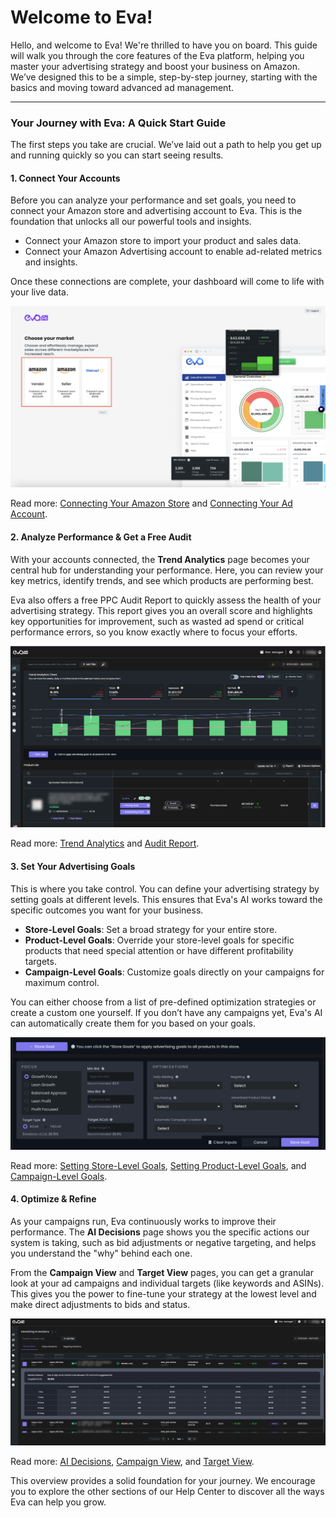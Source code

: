 # Welcome to Eva!

Hello, and welcome to Eva! We're thrilled to have you on board. This guide will walk you through the core features of the Eva platform, helping you master your advertising strategy and boost your business on Amazon. We’ve designed this to be a simple, step-by-step journey, starting with the basics and moving toward advanced ad management.

---

### Your Journey with Eva: A Quick Start Guide

The first steps you take are crucial. We’ve laid out a path to help you get up and running quickly so you can start seeing results.

#### 1. Connect Your Accounts
Before you can analyze your performance and set goals, you need to connect your Amazon store and advertising account to Eva. This is the foundation that unlocks all our powerful tools and insights.

- Connect your Amazon store to import your product and sales data.
- Connect your Amazon Advertising account to enable ad-related metrics and insights.

Once these connections are complete, your dashboard will come to life with your live data.

![A screenshot of the link account wizard.](images/getting-started/link-account.png)

Read more: [Connecting Your Amazon Store](getting-started/connecting-your-amazon-store.md) and [Connecting Your Ad Account](getting-started/connecting-your-ad-account.md).

#### 2. Analyze Performance & Get a Free Audit
With your accounts connected, the **Trend Analytics** page becomes your central hub for understanding your performance. Here, you can review your key metrics, identify trends, and see which products are performing best.

Eva also offers a free PPC Audit Report to quickly assess the health of your advertising strategy. This report gives you an overall score and highlights key opportunities for improvement, such as wasted ad spend or critical performance errors, so you know exactly where to focus your efforts.

![A screenshot of the Trend Analytics page showing charts and key metrics.](images/performance-analysis-setting-goals/trend-analytics-overview.png)

Read more: [Trend Analytics](performance-analysis-setting-goals/trend-analytics.md) and [Audit Report](reports/audit-report.md).

#### 3. Set Your Advertising Goals
This is where you take control. You can define your advertising strategy by setting goals at different levels. This ensures that Eva's AI works toward the specific outcomes you want for your business.

- **Store-Level Goals**: Set a broad strategy for your entire store.
- **Product-Level Goals**: Override your store-level goals for specific products that need special attention or have different profitability targets.
- **Campaign-Level Goals**: Customize goals directly on your campaigns for maximum control.

You can either choose from a list of pre-defined optimization strategies or create a custom one yourself. If you don’t have any campaigns yet, Eva's AI can automatically create them for you based on your goals.

![A screenshot of the goals settings with options for ACoS, TACOS, and other optimizations.](images/ad-strategies/goals-setting.png)

Read more: [Setting Store-Level Goals](ad-strategies/store-level-goals.md), [Setting Product-Level Goals](ad-strategies/product-level-goals.md), and [Campaign-Level Goals](ad-strategies/campaign-level-goals.md).

#### 4. Optimize & Refine
As your campaigns run, Eva continuously works to improve their performance. The **AI Decisions** page shows you the specific actions our system is taking, such as bid adjustments or negative targeting, and helps you understand the "why" behind each one.

From the **Campaign View** and **Target View** pages, you can get a granular look at your ad campaigns and individual targets (like keywords and ASINs). This gives you the power to fine-tune your strategy at the lowest level and make direct adjustments to bids and status.

![A screenshot of the AI Decisions page showing a list of decisions taken by the AI.](images/reports/ai-decisions.png)

Read more: [AI Decisions](reports/ai-decisions.md), [Campaign View](in-depth-views/campaign-view.md), and [Target View](in-depth-views/target-view.md).

This overview provides a solid foundation for your journey. We encourage you to explore the other sections of our Help Center to discover all the ways Eva can help you grow.